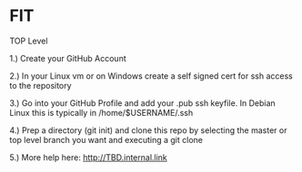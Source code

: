 # FIT
TOP Level

1.) Create your GitHub Account

2.) In your Linux vm or on Windows create a self signed cert for ssh access to the repository

3.) Go into your GitHub Profile and add your .pub ssh keyfile. In Debian Linux this is typically in /home/$USERNAME/.ssh

4.) Prep a directory (git init) and clone this repo by selecting the master or top level branch you want and executing a git clone

5.) More help here: http://TBD.internal.link



